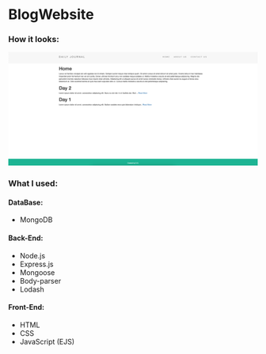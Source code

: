 # **BlogWebsite**

### How it looks:

[![Screenshot](https://github.com/DenisGrishkevich/BlogWebsite/blob/main/public/Screenshot.png?raw=true "Screenshot")](https://github.com/DenisGrishkevich/BlogWebsite/blob/main/public/Screenshot.png?raw=true "Screenshot")

### **What I used:**
#### DataBase:
- MongoDB

#### Back-End:
- Node.js
- Express.js
- Mongoose
- Body-parser
- Lodash

#### Front-End: 
- HTML
- CSS
- JavaScript (EJS)
